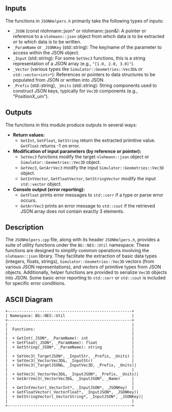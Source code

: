 ## Inputs

The functions in `JSONHelpers.h` primarily take the following types of inputs:
*   `_JSON` (const nlohmann::json\* or nlohmann::json&): A pointer or reference to a `nlohmann::json` object from which data is to be extracted or to which data is to be written.
*   `_ParamName` or `_JSONKey` (std::string): The key/name of the parameter to access within the JSON object.
*   `_Input` (std::string): For some `SetVec3` functions, this is a string representation of a JSON array (e.g., `"[1.0, 2.0, 3.0]"`).
*   `_Vector` (various types like `Simulator::Geometries::Vec3D&` or `std::vector<int>*`): References or pointers to data structures to be populated from JSON or written into JSON.
*   `_Prefix` (std::string), `_Units` (std::string): String components used to construct JSON keys, typically for `Vec3D` components (e.g., "PositionX_um").

## Outputs

The functions in this module produce outputs in several ways:
*   **Return values:**
    *   `GetInt`, `GetFloat`, `GetString` return the extracted primitive value. `GetFloat` returns -1 on error.
*   **Modification of input parameters (by reference or pointer):**
    *   `SetVec3` functions modify the target `nlohmann::json` object or `Simulator::Geometries::Vec3D` object.
    *   `GetVec3`, `GetArrVec3` modify the input `Simulator::Geometries::Vec3D` object.
    *   `GetIntVector`, `GetFloatVector`, `GetStringVector` modify the input `std::vector` object.
*   **Console output (error reporting):**
    *   `GetFloat` prints error messages to `std::cerr` if a type or parse error occurs.
    *   `GetArrVec3` prints an error message to `std::cout` if the retrieved JSON array does not contain exactly 3 elements.

## Description

The `JSONHelpers.cpp` file, along with its header `JSONHelpers.h`, provides a suite of utility functions under the `BG::NES::Util` namespace. These functions are designed to simplify common operations involving the `nlohmann::json` library. They facilitate the extraction of basic data types (integers, floats, strings), `Simulator::Geometries::Vec3D` vectors (from various JSON representations), and vectors of primitive types from JSON objects. Additionally, helper functions are provided to serialize `Vec3D` objects into JSON. Some basic error reporting to `std::cerr` or `std::cout` is included for specific error conditions.

## ASCII Diagram

```
+------------------------------------------------------+
| Namespace: BG::NES::Util                             |
+------------------------------------------------------+
|                                                      |
|  Functions:                                          |
|                                                      |
|  + GetInt(_JSON*, _ParamName): int                   |
|  + GetFloat(_JSON*, _ParamName): float               |
|  + GetString(_JSON*, _ParamName): string             |
|                                                      |
|  + SetVec3(_TargetJSON*, _InputStr, _Prefix, _Units) |
|  + SetVec3(_VectorVec3D&, _InputStr)                 |
|  + SetVec3(_TargetJSON&, _InputVec3D, _Prefix, _Units)|
|                                                      |
|  + GetVec3(_VectorVec3D&, _InputJSON*, _Prefix, _Units)|
|  + GetArrVec3(_VectorVec3D&, _InputJSON*, _Name)     |
|                                                      |
|  + GetIntVector(_VectorInt*, _InputJSON*, _JSONKey)  |
|  + GetFloatVector(_VectorFloat*, _InputJSON*, _JSONKey)|
|  + GetStringVector(_VectorString*, _InputJSON*, _JSONKey)|
|                                                      |
+------------------------------------------------------+
```
